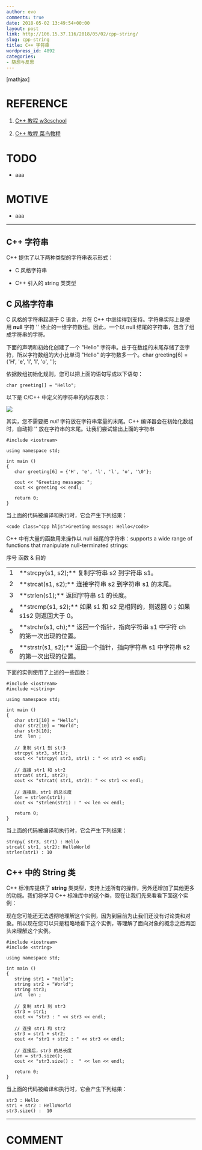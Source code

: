 ```yaml
---
author: evo
comments: true
date: 2018-05-02 13:49:54+00:00
layout: post
link: http://106.15.37.116/2018/05/02/cpp-string/
slug: cpp-string
title: C++ 字符串
wordpress_id: 4892
categories:
- 随想与反思
---
```


<!-- more -->

[mathjax]


# REFERENCE





 	
  1. [C++ 教程 w3cschool](https://www.w3cschool.cn/cpp/)

 	
  2. [C++ 教程 菜鸟教程](http://www.runoob.com/cplusplus/cpp-tutorial.html)




# TODO





 	
  * aaa




# MOTIVE





 	
  * aaa





* * *





## C++ 字符串






C++ 提供了以下两种类型的字符串表示形式：



 	
  * C 风格字符串

 	
  * C++ 引入的 string 类类型







## C 风格字符串


C 风格的字符串起源于 C 语言，并在 C++ 中继续得到支持。字符串实际上是使用 **null** 字符 '' 终止的一维字符数组。因此，一个以 null 结尾的字符串，包含了组成字符串的字符。

下面的声明和初始化创建了一个 "Hello" 字符串。由于在数组的末尾存储了空字符，所以字符数组的大小比单词 "Hello" 的字符数多一个。char greeting[6] = {'H', 'e', 'l', 'l', 'o', ''};

依据数组初始化规则，您可以把上面的语句写成以下语句：

    
    char greeting[] = "Hello";


以下是 C/C++ 中定义的字符串的内存表示：


![](http://106.15.37.116/wp-content/uploads/2018/05/img_5ae9c18e08329.png)


其实，您不需要把 _null_ 字符放在字符串常量的末尾。C++ 编译器会在初始化数组时，自动把 '' 放在字符串的末尾。让我们尝试输出上面的字符串

    
    #include <iostream>
    
    using namespace std;
    
    int main ()
    {
       char greeting[6] = {'H', 'e', 'l', 'l', 'o', '\0'};
    
       cout << "Greeting message: ";
       cout << greeting << endl;
    
       return 0;
    }


当上面的代码被编译和执行时，它会产生下列结果：

    
    <code class="cpp hljs">Greeting message: Hello</code>


C++ 中有大量的函数用来操作以 null 结尾的字符串：supports a wide range of functions that manipulate null-terminated strings:
<table class="reference notranslate " >
<tbody >
<tr >
序号
函数 & 目的
</tr>
<tr >

<td >1
</td>

<td >**strcpy(s1, s2);**
复制字符串 s2 到字符串 s1。
</td>
</tr>
<tr >

<td >2
</td>

<td >**strcat(s1, s2);**
连接字符串 s2 到字符串 s1 的末尾。
</td>
</tr>
<tr >

<td >3
</td>

<td >**strlen(s1);**
返回字符串 s1 的长度。
</td>
</tr>
<tr >

<td >4
</td>

<td >**strcmp(s1, s2);**
如果 s1 和 s2 是相同的，则返回 0；如果 s1<s2 则返回小于 0；如果 s1>s2 则返回大于 0。
</td>
</tr>
<tr >

<td >5
</td>

<td >**strchr(s1, ch);**
返回一个指针，指向字符串 s1 中字符 ch 的第一次出现的位置。
</td>
</tr>
<tr >

<td >6
</td>

<td >**strstr(s1, s2);**
返回一个指针，指向字符串 s1 中字符串 s2 的第一次出现的位置。
</td>
</tr>
</tbody>
</table>
下面的实例使用了上述的一些函数：

    
    #include <iostream>
    #include <cstring>
    
    using namespace std;
    
    int main ()
    {
       char str1[10] = "Hello";
       char str2[10] = "World";
       char str3[10];
       int  len ;
    
       // 复制 str1 到 str3
       strcpy( str3, str1);
       cout << "strcpy( str3, str1) : " << str3 << endl;
    
       // 连接 str1 和 str2
       strcat( str1, str2);
       cout << "strcat( str1, str2): " << str1 << endl;
    
       // 连接后，str1 的总长度
       len = strlen(str1);
       cout << "strlen(str1) : " << len << endl;
    
       return 0;
    }


当上面的代码被编译和执行时，它会产生下列结果：

    
    strcpy( str3, str1) : Hello
    strcat( str1, str2): HelloWorld
    strlen(str1) : 10




## C++ 中的 String 类


C++ 标准库提供了 **string** 类类型，支持上述所有的操作，另外还增加了其他更多的功能。我们将学习 C++ 标准库中的这个类，现在让我们先来看看下面这个实例：

现在您可能还无法透彻地理解这个实例，因为到目前为止我们还没有讨论类和对象。所以现在您可以只是粗略地看下这个实例，等理解了面向对象的概念之后再回头来理解这个实例。

    
    #include <iostream>
    #include <string>
    
    using namespace std;
    
    int main ()
    {
       string str1 = "Hello";
       string str2 = "World";
       string str3;
       int  len ;
    
       // 复制 str1 到 str3
       str3 = str1;
       cout << "str3 : " << str3 << endl;
    
       // 连接 str1 和 str2
       str3 = str1 + str2;
       cout << "str1 + str2 : " << str3 << endl;
    
       // 连接后，str3 的总长度
       len = str3.size();
       cout << "str3.size() :  " << len << endl;
    
       return 0;
    }


当上面的代码被编译和执行时，它会产生下列结果：

    
    str3 : Hello
    str1 + str2 : HelloWorld
    str3.size() :  10
























* * *





# COMMENT



